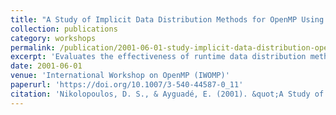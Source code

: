 ```yaml
---
title: "A Study of Implicit Data Distribution Methods for OpenMP Using the SPEC Benchmarks"
collection: publications
category: workshops
permalink: /publication/2001-06-01-study-implicit-data-distribution-openmp
excerpt: 'Evaluates the effectiveness of runtime data distribution methods in OpenMP programs using SPEC benchmarks, achieving 20-25% speedup improvements through automatic data distribution without API extensions.'
date: 2001-06-01
venue: 'International Workshop on OpenMP (IWOMP)'
paperurl: 'https://doi.org/10.1007/3-540-44587-0_11'
citation: 'Nikolopoulos, D. S., & Ayguadé, E. (2001). &quot;A Study of Implicit Data Distribution Methods for OpenMP Using the SPEC Benchmarks.&quot; In <i>OpenMP Shared Memory Parallel Programming</i> (pp. 115-129). Springer. https://doi.org/10.1007/3-540-44587-0_11'
---
```

